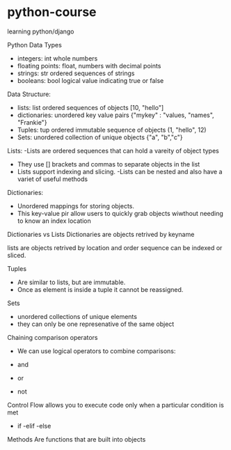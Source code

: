 # python-course
learning python/django

Python Data Types

- integers: int whole numbers
- floating points: float, numbers with decimal points
- strings: str ordered sequences of strings
- booleans: bool logical value indicating true or false

Data Structure:  
- lists: list ordered sequences of objects [10, "hello"]
- dictionaries: unordered key value pairs {"mykey" : "values, "names", "Frankie"}
- Tuples: tup ordered immutable sequence of objects (1, "hello", 12)
- Sets: unordered collection of unique objects {"a", "b","c"}


Lists:
-Lists are ordered sequences that can hold a vareity of object types 
- They use [] brackets and commas to separate objects in the list
- Lists support indexing and slicing. 
-Lists can be nested and also have a variet of useful methods

Dictionaries:
- Unordered mappings for storing objects.
- This key-value pir allow users to quickly grab objects wiwthout needing to know an index location

Dictionaries vs Lists
Dictionaries are objects retrived by keyname

lists are objects retrived by location and order sequence can be indexed or sliced.

Tuples
- Are similar to lists, but are immutable.
- Once as element is inside a tuple it cannot be reassigned.

Sets
- unordered collections of unique elements
- they can only be one represenative of the same object

Chaining comparison operators
- We can use logical operators to combine comparisons:

- and
- or
- not

Control Flow allows you to execute code only when a particular condition is met

- if
-elif
-else

Methods
Are functions that are built into objects
